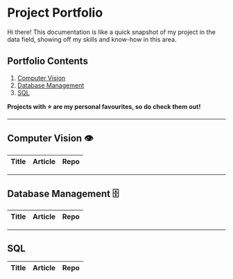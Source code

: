 # Project Portfolio
Hi there! This documentation is like a quick snapshot of my project in the data field, showing off my skills and know-how in this area.

## Portfolio Contents
1. [Computer Vision](#computer-vision)
2. [Database Management](#database)
3. [SQL](#sql)


**Projects with :star: are my personal favourites, so do check them out!**
___
<a name="computer-vision"></a>
## Computer Vision :eye:
| Title | Article | Repo |
| --- | --- | --- |

___
<a name="database"></a>
## Database Management :file_cabinet:   
| Title | Article | Repo |
| --- | --- | --- |  

___
<a name="sql"></a>
## SQL    
| Title | Article | Repo |
| --- | --- | --- |  



